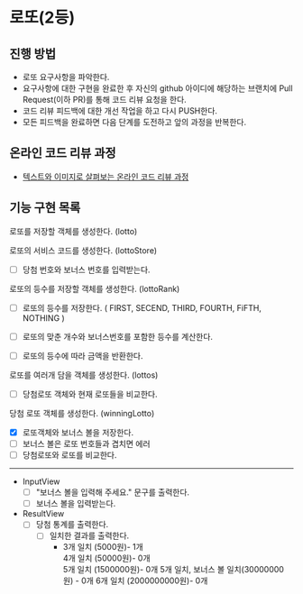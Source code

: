 # 로또(2등)
## 진행 방법
* 로또 요구사항을 파악한다.
* 요구사항에 대한 구현을 완료한 후 자신의 github 아이디에 해당하는 브랜치에 Pull Request(이하 PR)를 통해 코드 리뷰 요청을 한다.
* 코드 리뷰 피드백에 대한 개선 작업을 하고 다시 PUSH한다.
* 모든 피드백을 완료하면 다음 단계를 도전하고 앞의 과정을 반복한다.

## 온라인 코드 리뷰 과정
* [텍스트와 이미지로 살펴보는 온라인 코드 리뷰 과정](https://github.com/next-step/nextstep-docs/tree/master/codereview)

## 기능 구현 목록

로또를 저장할 객체를 생성한다. (lotto)


로또의 서비스 코드를 생성한다. (lottoStore)
- [ ]  당첨 번호와 보너스 번호를 입력받는다.

로또의 등수를 저장할 객체를 생성한다. (lottoRank)
- [ ]  로또의 등수를 저장한다. ( FIRST, SECEND, THIRD, FOURTH, FiFTH, NOTHING )
- [ ]  로또의 맞춘 개수와 보너스번호를 포함한 등수를 계산한다.
- [ ]  로또의 등수에 따라 금액을 반환한다.


로또를 여러개 담을 객체를 생성한다. (lottos)
- [ ]  당첨로또 객체와 현재 로또들을 비교한다.

   
당첨 로또 객체를 생성한다. (winningLotto)
- [x] 로또객체와 보너스 볼을 저장한다.
- [ ] 보너스 볼은 로또 번호들과 겹치면 에러
- [ ] 당첨로또와 로또를 비교한다.

---

- InputView
    - [ ] "보너스 볼을 입력해 주세요." 문구를 출력한다.
    - [ ] 보너스 볼을 입력받는다.
        
- ResultView
    - [ ]  당첨 통계를 출력한다.
         - [ ]  일치한 결과를 출력한다.
            - 3개 일치 (5000원)- 1개   
            4개 일치 (50000원)- 0개   
            5개 일치 (1500000원)- 0개 
            5개 일치, 보너스 볼 일치(30000000원) - 0개
            6개 일치 (2000000000원)- 0개
